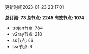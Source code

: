 更新时间2023-01-23 23:17:01

**总订阅: 73**
**总节点: 2245**
**有效节点: 1074**
- trojan节点: 784
- v2ray节点: 218
- ss节点: 66
- ssr节点: 6
